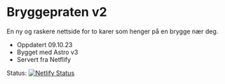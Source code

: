 # Bryggepraten v2

En ny og raskere nettside for to karer som henger på en brygge nær deg. 

- Oppdatert 09.10.23
- Bygget med Astro v3
- Servert fra Netflify


Status: [![Netlify Status](https://api.netlify.com/api/v1/badges/bdca9382-6553-4de0-92b3-676ef3899391/deploy-status)](https://app.netlify.com/sites/bryggepraten/deploys)